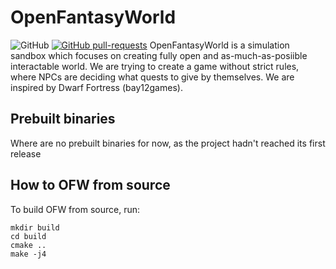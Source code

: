 # OpenFantasyWorld
![GitHub](https://img.shields.io/github/license/N-tHunters/OpenFantasyWorld)
[![GitHub pull-requests](https://img.shields.io/github/issues-pr/Naereen/StrapDown.js.svg)](https://GitHub.com/Naereen/StrapDown.js/pull/)
OpenFantasyWorld is a simulation sandbox which focuses on creating fully open and as-much-as-posiible interactable world. We are trying to create a game without strict rules, where NPCs are deciding what quests to give by themselves. We are inspired by Dwarf Fortress (bay12games).

## Prebuilt binaries
Where are no prebuilt binaries for now, as the project hadn't reached its first release

## How to OFW from source
To build OFW from source, run:
```
mkdir build
cd build
cmake ..
make -j4
```

